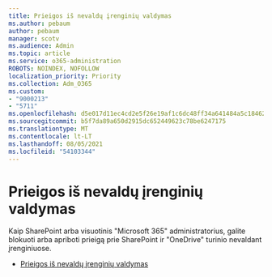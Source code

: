```yaml
---
title: Prieigos iš nevaldų įrenginių valdymas
ms.author: pebaum
author: pebaum
manager: scotv
ms.audience: Admin
ms.topic: article
ms.service: o365-administration
ROBOTS: NOINDEX, NOFOLLOW
localization_priority: Priority
ms.collection: Adm_O365
ms.custom:
- "9000213"
- "5711"
ms.openlocfilehash: d5e017d11ec4cd2e5f26e19af1c6dc48ff34a641484a5c184625070253885354
ms.sourcegitcommit: b5f7da89a650d2915dc652449623c78be6247175
ms.translationtype: MT
ms.contentlocale: lt-LT
ms.lasthandoff: 08/05/2021
ms.locfileid: "54103344"
---
```

# <a name="control-access-from-unmanaged-devices"></a>Prieigos iš nevaldų įrenginių valdymas

Kaip SharePoint arba visuotinis "Microsoft 365" administratorius, galite blokuoti arba apriboti prieigą prie SharePoint ir "OneDrive" turinio nevaldant įrenginiuose.

- [Prieigos iš nevaldų įrenginių valdymas](https://docs.microsoft.com/sharepoint/control-access-from-unmanaged-devices)
